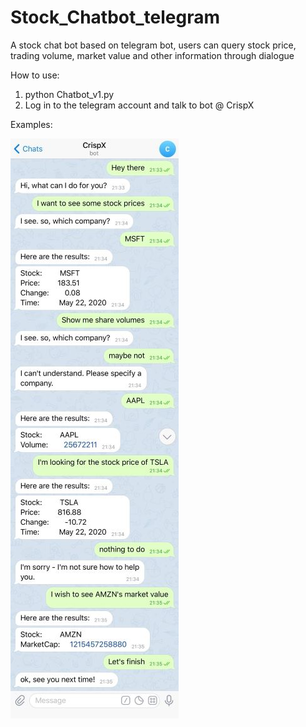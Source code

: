 # Stock_Chatbot_telegram
A stock chat bot based on telegram bot, users can query stock price, trading volume, market value and other information through dialogue


How to use:
1. python Chatbot_v1.py
2. Log in to the telegram account and talk to bot @ CrispX



Examples:

![Example](https://github.com/Cokebear7/Stock_Chatbot_telegram/blob/master/result1.JPG)
